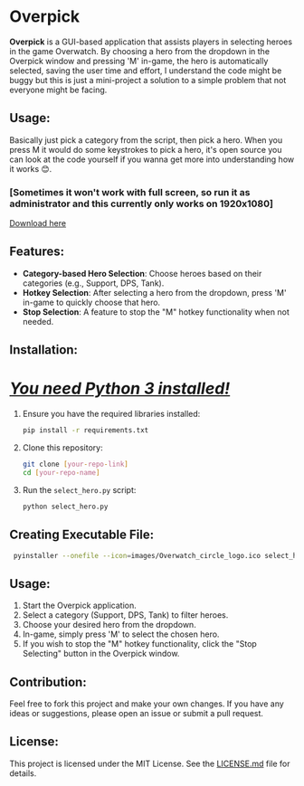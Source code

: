 # Overpick

**Overpick** is a GUI-based application that assists players in selecting heroes in the game Overwatch. By choosing a hero from the dropdown in the Overpick window and pressing 'M' in-game, the hero is automatically selected, saving the user time and effort, I understand the code might be buggy but this is just a mini-project a solution to a simple problem that not everyone might be facing.

## Usage:
Basically just pick a category from the script, then pick a hero.
When you press M it would do some keystrokes to pick a hero, it's open source you can look at the code yourself if you wanna get more into understanding how it works 😊.

### **[Sometimes it won't work with full screen, so run it as administrator and this currently only works on 1920x1080]**

[Download here](https://github.com/abdualblooshi/Overpick/releases/tag/v1.0.0)

## Features:

- **Category-based Hero Selection**: Choose heroes based on their categories (e.g., Support, DPS, Tank).
- **Hotkey Selection**: After selecting a hero from the dropdown, press 'M' in-game to quickly choose that hero.
- **Stop Selection**: A feature to stop the "M" hotkey functionality when not needed.



## Installation:

# [*You need Python 3 installed!*](https://www.python.org/downloads/release/python-3115/)

1. Ensure you have the required libraries installed:

   ```bash
   pip install -r requirements.txt
   ```

2. Clone this repository:

   ```bash
   git clone [your-repo-link]
   cd [your-repo-name]
   ```

3. Run the `select_hero.py` script:

   ```bash
   python select_hero.py
   ```

## Creating Executable File:

```bash
 pyinstaller --onefile --icon=images/Overwatch_circle_logo.ico select_hero.py
```

## Usage:

1. Start the Overpick application.
2. Select a category (Support, DPS, Tank) to filter heroes.
3. Choose your desired hero from the dropdown.
4. In-game, simply press 'M' to select the chosen hero.
5. If you wish to stop the "M" hotkey functionality, click the "Stop Selecting" button in the Overpick window.

## Contribution:

Feel free to fork this project and make your own changes. If you have any ideas or suggestions, please open an issue or submit a pull request.

## License:

This project is licensed under the MIT License. See the [LICENSE.md](LICENSE.md) file for details.
